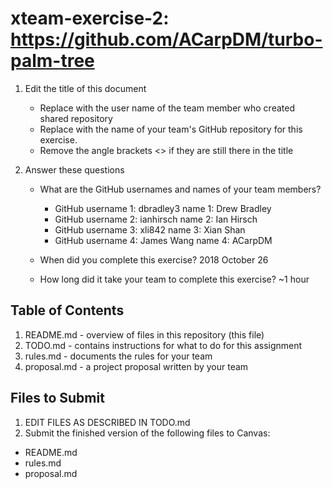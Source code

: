 # xteam-exercise-2: https://github.com/ACarpDM/turbo-palm-tree

1. Edit the title of this document
   * Replace <UserName> with the user name of the team member who created shared repository
   * Replace <GitHubRepositoryName> with the name of your team's GitHub repository for this exercise.
   * Remove the angle brackets <> if they are still there in the title

2. Answer these questions
   * What are the GitHub usernames and names of your team members?
       * GitHub username 1: dbradley3     name 1: Drew Bradley
       * GitHub username 2: ianhirsch     name 2: Ian Hirsch
       * GitHub username 3: xli842        name 3: Xian Shan
       * GitHub username 4: James Wang    name 4: ACarpDM
       
   * When did you complete this exercise?
        2018 October 26
   * How long did it take your team to complete this exercise?
        ~1 hour

## Table of Contents

1. README.md - overview of files in this repository (this file)
2. TODO.md - contains instructions for what to do for this assignment
3. rules.md - documents the rules for your team
4. proposal.md - a project proposal written by your team

## Files to Submit

1. EDIT FILES AS DESCRIBED IN TODO.md
2. Submit the finished version of the following files to Canvas:

* README.md
* rules.md
* proposal.md

